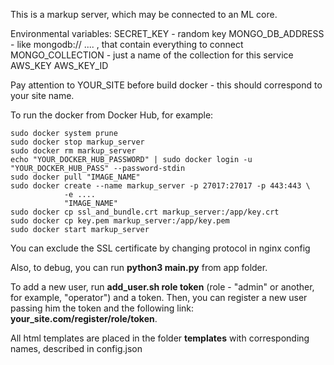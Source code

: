 This is a markup server, which may be connected to an ML core.


Environmental variables:
   SECRET_KEY - random key
   MONGO_DB_ADDRESS - like mongodb:// ....  , that contain everything to connect
   MONGO_COLLECTION - just a name of the collection for this service
   AWS_KEY
   AWS_KEY_ID

Pay attention to YOUR_SITE before build docker - this should correspond to your site name.

To run the docker from Docker Hub, for example:

```
sudo docker system prune
sudo docker stop markup_server
sudo docker rm markup_server
echo "YOUR_DOCKER_HUB_PASSWORD" | sudo docker login -u "YOUR_DOCKER_HUB_PASS" --password-stdin
sudo docker pull "IMAGE_NAME"
sudo docker create --name markup_server -p 27017:27017 -p 443:443 \
            -e ....
            "IMAGE_NAME"
sudo docker cp ssl_and_bundle.crt markup_server:/app/key.crt
sudo docker cp key.pem markup_server:/app/key.pem
sudo docker start markup_server
```

You can exclude the SSL certificate by changing protocol in nginx config

Also, to debug, you can run <b>python3 main.py</b> from app folder.

To add a new user, run <b>add_user.sh role token</b> (role - "admin" or another, for example, "operator") and a token. Then, you can register a new user passing him the token and the following link: <b>your_site.com/register/role/token</b>.

All html templates are placed in the folder <b>templates</b> with corresponding names, described in config.json
